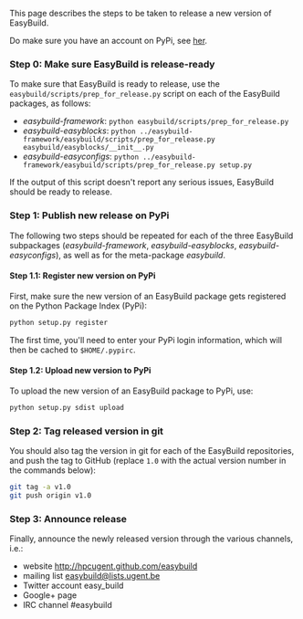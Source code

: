 This page describes the steps to be taken to release a new version of EasyBuild.

Do make sure you have an account on PyPi, see [her](http://pypi.python.org/pypi?%3Aaction=register_form).

### Step 0: Make sure EasyBuild is release-ready

To make sure that EasyBuild is ready to release, use the ```easybuild/scripts/prep_for_release.py``` script on each of the EasyBuild packages, as follows:

* _easybuild-framework_: ```python easybuild/scripts/prep_for_release.py```
* _easybuild-easyblocks_: ```python ../easybuild-framework/easybuild/scripts/prep_for_release.py easybuild/easyblocks/__init__.py```
* _easybuild-easyconfigs_: ```python ../easybuild-framework/easybuild/scripts/prep_for_release.py setup.py ```

If the output of this script doesn't report any serious issues, EasyBuild should be ready to release.

### Step 1: Publish new release on PyPi

The following two steps should be repeated for each of the three EasyBuild subpackages (_easybuild-framework_, _easybuild-easyblocks_, _easybuild-easyconfigs_), as well as for the meta-package _easybuild_.

#### Step 1.1: Register new version on PyPi

First, make sure the new version of an EasyBuild package gets registered on the Python Package Index (PyPi):

```bash
python setup.py register
```

The first time, you'll need to enter your PyPi login information, which will then be cached to ```$HOME/.pypirc```.

#### Step 1.2: Upload new version to PyPi

To upload the new version of an EasyBuild package to PyPi, use:

```bash
python setup.py sdist upload
```

### Step 2: Tag released version in git

You should also tag the version in git for each of the EasyBuild repositories, and push the tag to GitHub (replace ```1.0``` with the actual version number in the commands below):

```bash
git tag -a v1.0
git push origin v1.0
```

### Step 3: Announce release

Finally, announce the newly released version through the various channels, i.e.:

* website http://hpcugent.github.com/easybuild
* mailing list easybuild@lists.ugent.be
* Twitter account easy_build
* Google+ page
* IRC channel #easybuild
